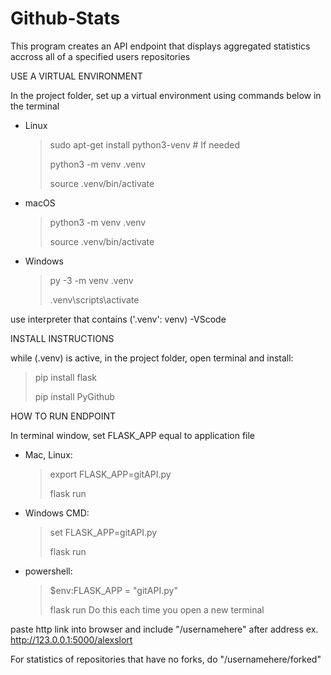 # Github-Stats
This program creates an API endpoint that displays aggregated statistics accross all of a specified users repositories

USE A VIRTUAL ENVIRONMENT

In the project folder, set up a virtual environment using commands below in the terminal
- Linux
  > sudo apt-get install python3-venv    # If needed
  > 
  > python3 -m venv .venv
  > 
  > source .venv/bin/activate

- macOS
  > python3 -m venv .venv
  > 
  > source .venv/bin/activate

- Windows
  > py -3 -m venv .venv
  > 
  > .venv\scripts\activate
  > 
use interpreter that contains ('.venv': venv) -VScode

INSTALL INSTRUCTIONS 

 while (.venv) is active, in the project folder, open terminal and install:
 > pip install flask
 > 
 > pip install PyGithub

HOW TO RUN ENDPOINT

 In terminal window, set FLASK_APP equal to application file
  - Mac, Linux:
    > export FLASK_APP=gitAPI.py
    > 
    > flask run
  - Windows CMD:
    > set FLASK_APP=gitAPI.py
    > 
    > flask run
  - powershell:
    > $env:FLASK_APP = "gitAPI.py"
    > 
    > flask run
 Do this each time you open a new terminal

 paste http link into browser and include "/usernamehere" after address ex. http://123.0.0.1:5000/alexslort

 For statistics of repositories that have no forks, do "/usernamehere/forked"
